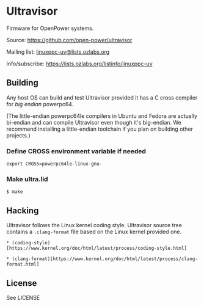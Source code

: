 # Ultravisor 

Firmware for OpenPower systems.

Source: https://github.com/open-power/ultravisor

Mailing list: linuxppc-uv@lists.ozlabs.org

Info/subscribe: https://lists.ozlabs.org/listinfo/linuxppc-uv

## Building

Any host OS can build and test Ultravisor provided it has a C cross compiler
for *big endian* powerpc64. 

(The little-endian powerpc64le compilers in Ubuntu and Fedora are actually
bi-endian and can compile Ultravisor even though it's big-endian. We recommend
installing a little-endian toolchain if you plan on building other projects.)


### Define CROSS environment variable if needed

```
export CROSS=powerpc64le-linux-gnu-
```

### Make ultra.lid

```
$ make
```

## Hacking

Ultravisor follows the Linux kernel coding style. Ultravisor source tree
contains a `.clang-format` file based on the Linux kernel provided one.

    * (coding-style)[https://www.kernel.org/doc/html/latest/process/coding-style.html]

    * (clang-format)[https://www.kernel.org/doc/html/latest/process/clang-format.html]

## License

See LICENSE

